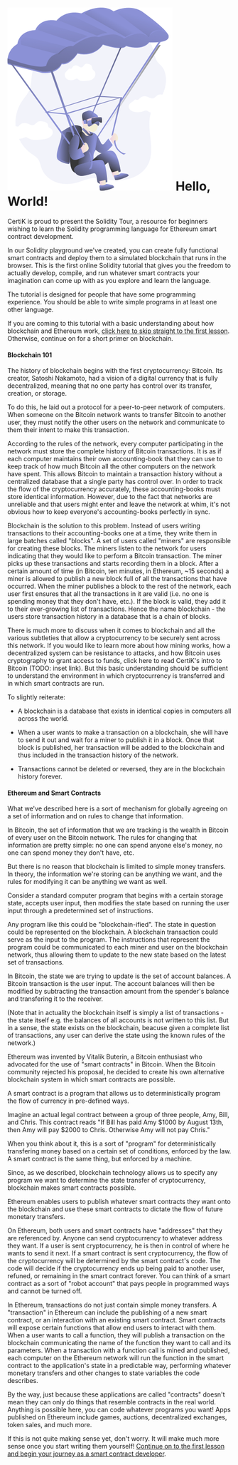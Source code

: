 # ![Image of Parachuate](/static/assets/parachute.png#parachute) Hello, World!

CertiK is proud to present the Solidity Tour, a resource for beginners wishing to learn the Solidity programming language for Ethereum smart contract development.

In our Solidity playground we've created, you can create fully functional smart contracts and deploy them to a simulated blockchain that runs in the browser. This is the first online Solidity tutorial that gives you the freedom to actually develop, compile, and run whatever  smart contracts your imagination can come up with as you explore and learn the language.

The tutorial is designed for people that have some programming experience. You should be able to write simple programs in at least one other language.

If you are coming to this tutorial with a basic understanding about how blockchain and Ethereum work, [click here to skip straight to the first lesson](./2). Otherwise, continue on for a short primer on blockchain.

#### Blockchain 101

The history of blockchain begins with the first cryptocurrency: Bitcoin. Its creator, Satoshi Nakamoto, had a vision of a digital currency that is fully decentralized, meaning that no one party has control over its transfer, creation, or storage.

To do this, he laid out a protocol for a peer-to-peer network of computers. When someone on the Bitcoin network wants to transfer Bitcoin to another user, they must notify the other users on the network and communicate to them their intent to make this transaction.

According to the rules of the network, every computer participating in the network must store the complete history of Bitcoin transactions. It is as if each computer maintains their own accounting-book that they can use to keep track of how much Bitcoin all the other computers on the network have spent. This allows Bitcoin to maintain a transaction history without a centralized database that a single party has control over. In order to track the flow of the cryptocurrency accurately, these accounting-books must store identical information. However, due to the fact that networks are unreliable and that users might enter and leave the network at whim, it's not obvious how to keep everyone's accounting-books perfectly in sync.

Blockchain is the solution to this problem. Instead of users writing transactions to their accounting-books one at a time, they write them in large batches called "blocks". A set of users called "miners" are responsible for creating these blocks. The miners listen to the network for users indicating that they would like to perform a Bitcoin transaction. The miner picks up these transactions and starts recording them in a block. After a certain amount of time (in Bitcoin, ten minutes, in Ethereum, ~15 seconds) a miner is allowed to publish a new block full of all the transactions that have occurred. When the miner publishes a block to the rest of the network, each user first ensures that all the transactions in it are valid (i.e. no one is spending money that they don't have, etc.). If the block is valid, they add it to their ever-growing list of transactions. Hence the name blockchain - the users store transaction history in a database that is a chain of blocks.

There is much more to discuss when it comes to blockchain and all the various subtleties that allow a cryptocurrency to be securely sent across this network. If you would like to learn more about how mining works, how a decentralized system can be resistance to attacks, and how Bitcoin uses cryptography to grant access to funds, click here to read CertiK's intro to Bitcoin (TODO: inset link). But this basic understanding should be sufficient to understand the environment in which cryptocurrency is transferred and in which smart contracts are run.

To slightly reiterate:

- A blockchain is a database that exists in identical copies in computers all across the world.

- When a user wants to make a transaction on a blockchain, she will have to send it out and wait for a miner to publish it in a block. Once that block is published, her transaction will be added to the blockchain and thus included in the transaction history of the network.

- Transactions cannot be deleted or reversed, they are in the blockchain history forever.

#### Ethereum and Smart Contracts

What we've described here is a sort of mechanism for globally agreeing on a set of information and on rules to change that information.

In Bitcoin, the set of information that we are tracking is the wealth in Bitcoin of every user on the Bitcoin network. The rules for changing that information are pretty simple: no one can spend anyone else's money, no one can spend money they don't have, etc.

But there is no reason that blockchain is limited to simple money transfers. In theory, the information we're storing can be anything we want, and the rules for modifying it can be anything we want as well.

Consider a standard computer program that begins with a certain storage state, accepts user input, then modifies the state based on running the user input through a predetermined set of instructions.

Any program like this could be "blockchain-ified". The state in question could be represented on the blockchain. A blockchain transaction could serve as the input to the program. The instructions that represent the program could be communicated to each miner and user on the blockchain network, thus allowing them to update to the new state based on the latest set of transactions.

In Bitcoin, the state we are trying to update is the set of account balances. A Bitcoin transaction is the user input. The account balances will then be modified by subtracting the transaction amount from the spender's balance and transfering it to the receiver.

(Note that in actuality the blockchain itself is simply a list of transactions - the state itself e.g. the balances of all accounts is not written to this list. But in a sense, the state exists on the blockchain, beacuse given a complete list of transactions, any user can derive the state using the known rules of the network.)

Ethereum was invented by Vitalik Buterin, a Bitcoin enthusiast who advocated for the use of "smart contracts" in Bitcoin. When the Bitcoin community rejected his proposal, he decided to create his own alternative blockchain system in which smart contracts are possible.

A smart contract is a program that allows us to deterministically program the flow of currency in pre-defined ways.

Imagine an actual legal contract between a group of three people, Amy, Bill, and Chris. This contract reads "If Bill has paid Amy $1000 by August 13th, then Amy will pay $2000 to Chris. Otherwise Amy will not pay Chris."

When you think about it, this is a sort of "program" for deterministically transfering money based on a certain set of conditions, enforced by the law. A smart contract is the same thing, but enforced by a machine.

Since, as we described, blockchain technology allows us to specify any program we want to determine the state transfer of cryptocurrency, blockchain makes smart contracts possible.

Ethereum enables users to publish whatever smart contracts they want onto the blockchain and use these smart contracts to dictate the flow of future monetary transfers.

On Ethereum, both users and smart contracts have "addresses" that they are referenced by. Anyone can send cryptocurrency to whatever address they want. If a user is sent cryptocurrency, he is then in control of where he wants to send it next. If a smart contract is sent cryptocurrency, the flow of the cryptocurrency will be determined by the smart contract's code. The code will decide if the cryptocurrency ends up being paid to another user, refuned, or remaining in the smart contract forever. You can think of a smart contract as a sort of "robot account" that pays people in programmed ways and cannot be turned off.

In Ethereum, transactions do not just contain simple money transfers. A "transaction" in Ethereum can include the publishing of a new smart contract, or an interaction with an existing smart contract. Smart contracts will expose certain functions that allow end users to interact with them. When a user wants to call a function, they will publish a transaction on the blockchain communicating the name of the function they want to call and its parameters.  When a transaction with a function call is mined and published, each computer on the Ethereum network will run the function in the smart contract to the application's state in a predictable way, performing whatever monetary transfers and other changes to state variables the code describes.

By the way, just because these applications are called "contracts" doesn't mean they can only do things that resemble contracts in the real world. Anything is possible here, you can code whatever programs you want! Apps published on Ethereum include games, auctions, decentralized exchanges, token sales, and much more.

If this is not quite making sense yet, don't worry. It will make much more sense once you start writing them yourself! [Continue on to the first lesson and begin your journey as a smart contract developer](./2).
